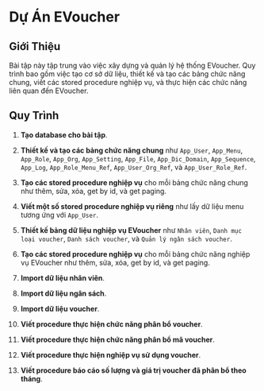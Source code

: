 # Dự Án EVoucher

## Giới Thiệu

Bài tập này tập trung vào việc xây dựng và quản lý hệ thống EVoucher. Quy trình bao gồm việc tạo cơ sở dữ liệu, thiết kế và tạo các bảng chức năng chung, viết các stored procedure nghiệp vụ, và thực hiện các chức năng liên quan đến EVoucher.

## Quy Trình

1. **Tạo database cho bài tập**.

2. **Thiết kế và tạo các bảng chức năng chung** như `App_User`, `App_Menu`, `App_Role`, `App_Org`, `App_Setting`, `App_File`, `App_Dic_Domain`, `App_Sequence`, `App_Log`, `App_Role_Menu_Ref`, `App_User_Org_Ref`, và `App_User_Role_Ref`.

3. **Tạo các stored procedure nghiệp vụ** cho mỗi bảng chức năng chung như thêm, sửa, xóa, get by id, và get paging.

4. **Viết một số stored procedure nghiệp vụ riêng** như lấy dữ liệu menu tương ứng với `App_User`.

5. **Thiết kế bảng dữ liệu nghiệp vụ EVoucher** như `Nhân viên`, `Danh mục loại voucher`, `Danh sách voucher`, và `Quản lý ngân sách voucher`.

6. **Tạo các stored procedure nghiệp vụ** cho mỗi bảng chức năng nghiệp vụ EVoucher như thêm, sửa, xóa, get by id, và get paging.

7. **Import dữ liệu nhân viên**.

8. **Import dữ liệu ngân sách**.

9. **Import dữ liệu voucher**.

10. **Viết procedure thực hiện chức năng phân bổ voucher**.

11. **Viết procedure thực hiện chức năng phân bổ mã voucher**.

12. **Viết procedure thực hiện nghiệp vụ sử dụng voucher**.

13. **Viết procedure báo cáo số lượng và giá trị voucher đã phân bổ theo tháng**.